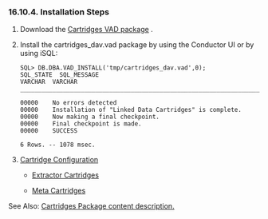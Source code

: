<div>

<div>

<div>

<div>

### 16.10.4. Installation Steps

</div>

</div>

</div>

<div>

1.  Download the <a
    href="http://s3.amazonaws.com/opldownload/uda/vad-packages/6.3/virtuoso/cartridges_dav.vad"
    class="ulink" target="_top">Cartridges VAD package</a> .

2.  Install the cartridges_dav.vad package by using the Conductor UI or
    by using iSQL:

    ``` programlisting
    SQL> DB.DBA.VAD_INSTALL('tmp/cartridges_dav.vad',0);
    SQL_STATE  SQL_MESSAGE
    VARCHAR  VARCHAR
    _______________________________________________________________________________

    00000    No errors detected
    00000    Installation of "Linked Data Cartridges" is complete.
    00000    Now making a final checkpoint.
    00000    Final checkpoint is made.
    00000    SUCCESS

    6 Rows. -- 1078 msec.
    ```

3.  <a
    href="rdfspongerprogrammerguide.html#virtuosospongercreatecustcartrrgst"
    class="link" title="Registering &amp; Configuring Cartridges">Cartridge
    Configuration</a>

    <div>

    - <a href="virtuosospongerarch.html#virtuosospongercartridgesextr"
      class="link" title="Extractor Cartridges">Extractor Cartridges</a>

    - <a href="virtuosospongerarch.html#virtuosospongercartridgesmeta"
      class="link" title="Meta Cartridges">Meta Cartridges</a>

    </div>

</div>

See Also: <a
href="rdfspongerprogrammerguide.html#virtuosospongerrdfmapperspackage"
class="link" title="Cartridges package content">Cartridges Package
content description.</a>

</div>
